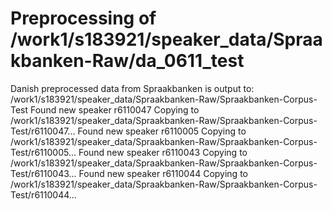 # Preprocessing of /work1/s183921/speaker_data/Spraakbanken-Raw/da_0611_test
Danish preprocessed data from Spraakbanken is output to: /work1/s183921/speaker_data/Spraakbanken-Raw/Spraakbanken-Corpus-Test
Found new speaker r6110047
Copying to /work1/s183921/speaker_data/Spraakbanken-Raw/Spraakbanken-Corpus-Test/r6110047...
Found new speaker r6110005
Copying to /work1/s183921/speaker_data/Spraakbanken-Raw/Spraakbanken-Corpus-Test/r6110005...
Found new speaker r6110043
Copying to /work1/s183921/speaker_data/Spraakbanken-Raw/Spraakbanken-Corpus-Test/r6110043...
Found new speaker r6110044
Copying to /work1/s183921/speaker_data/Spraakbanken-Raw/Spraakbanken-Corpus-Test/r6110044...
